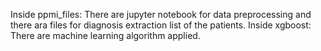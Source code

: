
Inside ppmi_files: There are jupyter notebook for data preprocessing 
and there ara files for diagnosis extraction list of the patients.
Inside xgboost:  There are machine learning algorithm applied.
